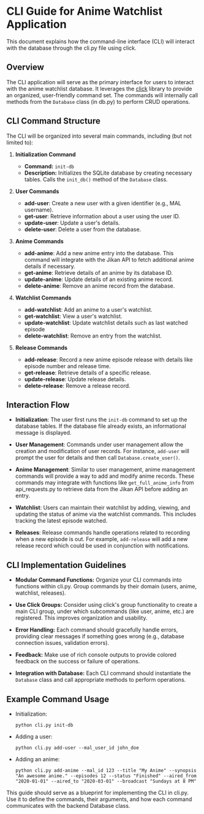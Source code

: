 # CLI Guide for Anime Watchlist Application

This document explains how the command-line interface (CLI) will interact with the database through the cli.py file using click.

## Overview

The CLI application will serve as the primary interface for users to interact with the anime watchlist database. It leverages the [click](https://click.palletsprojects.com/) library to provide an organized, user-friendly command set. The commands will internally call methods from the `Database` class (in db.py) to perform CRUD operations.

## CLI Command Structure

The CLI will be organized into several main commands, including (but not limited to):

1. **Initialization Command**
   - **Command:** `init-db`
   - **Description:** Initializes the SQLite database by creating necessary tables. Calls the `init_db()` method of the `Database` class.

2. **User Commands**
   - **add-user**: Create a new user with a given identifier (e.g., MAL username).
   - **get-user**: Retrieve information about a user using the user ID.
   - **update-user**: Update a user's details.
   - **delete-user**: Delete a user from the database.

3. **Anime Commands**
   - **add-anime**: Add a new anime entry into the database. This command will integrate with the Jikan API to fetch additional anime details if necessary.
   - **get-anime**: Retrieve details of an anime by its database ID.
   - **update-anime**: Update details of an existing anime record.
   - **delete-anime**: Remove an anime record from the database.

4. **Watchlist Commands**
   - **add-watchlist**: Add an anime to a user's watchlist.
   - **get-watchlist**: View a user's watchlist.
   - **update-watchlist**: Update watchlist details such as last watched episode
   - **delete-watchlist**: Remove an entry from the watchlist.

5. **Release Commands**
   - **add-release**: Record a new anime episode release with details like episode number and release time.
   - **get-release**: Retrieve details of a specific release.
   - **update-release**: Update release details.
   - **delete-release**: Remove a release record.

## Interaction Flow

- **Initialization**: The user first runs the `init-db` command to set up the database tables. If the database file already exists, an informational message is displayed.

- **User Management**: Commands under user management allow the creation and modification of user records. For instance, `add-user` will prompt the user for details and then call `Database.create_user()`.

- **Anime Management**: Similar to user management, anime management commands will provide a way to add and modify anime records. These commands may integrate with functions like `get_full_anime_info` from api_requests.py to retrieve data from the Jikan API before adding an entry.

- **Watchlist**: Users can maintain their watchlist by adding, viewing, and updating the status of anime via the watchlist commands. This includes tracking the latest episode watched.

- **Releases**: Release commands handle operations related to recording when a new episode is out. For example, `add-release` will add a new release record which could be used in conjunction with notifications.

## CLI Implementation Guidelines

- **Modular Command Functions:** Organize your CLI commands into functions within cli.py. Group commands by their domain (users, anime, watchlist, releases).

- **Use Click Groups:** Consider using click's group functionality to create a main CLI group, under which subcommands (like user, anime, etc.) are registered. This improves organization and usability.

- **Error Handling:** Each command should gracefully handle errors, providing clear messages if something goes wrong (e.g., database connection issues, validation errors).

- **Feedback:** Make use of rich console outputs to provide colored feedback on the success or failure of operations.

- **Integration with Database:** Each CLI command should instantiate the `Database` class and call appropriate methods to perform operations.

## Example Command Usage

- Initialization:
  ```
  python cli.py init-db
  ```

- Adding a user:
  ```
  python cli.py add-user --mal_user_id john_doe
  ```

- Adding an anime:
  ```
  python cli.py add-anime --mal_id 123 --title "My Anime" --synopsis "An awesome anime." --episodes 12 --status "Finished" --aired_from "2020-01-01" --aired_to "2020-03-01" --broadcast "Sundays at 8 PM"
  ```

This guide should serve as a blueprint for implementing the CLI in cli.py. Use it to define the commands, their arguments, and how each command communicates with the backend Database class. 